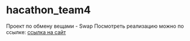 # hacathon_team4
Проект по обмену вещами - Swap
Посмотреть реализацию можно по ссылке: [ссылка на сайт](https://swapproject)